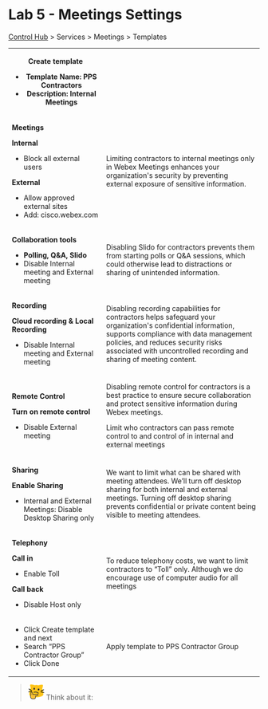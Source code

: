 # Lab 5 - Meetings Settings

<a href="http://admin.webex.com/" target="_blank">Control Hub</a> > Services > Meetings > Templates

<table><tbody><tr><th><p><strong>Create template</strong></p><ul><li>Template Name: PPS Contractors</li><li>Description: Internal Meetings</li></ul></th><th></th></tr><tr><td><p><strong>Meetings</strong></p><p><strong>Internal</strong></p><ul><li>Block all external users</li></ul><p><strong>External</strong></p><ul><li>Allow approved external sites</li><li>Add: cisco.webex.com</li></ul></td><td><p>Limiting contractors to internal meetings only in Webex Meetings enhances your organization's security by preventing external exposure of sensitive information.</p></td></tr><tr><td><p><strong>Collaboration tools</strong></p><ul><li><strong>Polling, Q&amp;A, Slido</strong></li><li>Disable Internal meeting and External meeting</li></ul></td><td><p>Disabling Slido for contractors prevents them from starting polls or Q&amp;A sessions, which could otherwise lead to distractions or sharing of unintended information.</p></td></tr><tr><td><p><strong>Recording</strong></p><p><strong>Cloud recording &amp; Local Recording</strong></p><ul><li>Disable Internal meeting and External meeting</li></ul></td><td><p>Disabling recording capabilities for contractors helps safeguard your organization's confidential information, supports compliance with data management policies, and reduces security risks associated with uncontrolled recording and sharing of meeting content.</p></td></tr><tr><td><p><strong>Remote Control</strong></p><p><strong>Turn on remote control</strong></p><ul><li>Disable External meeting</li></ul></td><td><p>Disabling remote control for contractors is a best practice to ensure secure collaboration and protect sensitive information during Webex meetings.</p><p>Limit who contractors can pass remote control to and control of in internal and external meetings</p></td></tr><tr><td><p><strong>Sharing</strong></p><p><strong>Enable Sharing</strong></p><ul><li>Internal and External Meetings: Disable Desktop Sharing only</li></ul></td><td><p>We want to limit what can be shared with meeting attendees. We’ll turn off desktop sharing for both internal and external meetings. Turning off desktop sharing prevents confidential or private content being visible to meeting attendees.</p></td></tr><tr><td><p><strong>Telephony</strong></p><p><strong>Call in</strong></p><ul><li>Enable Toll</li></ul><p><strong>Call back</strong></p><ul><li>Disable Host only</li></ul></td><td><p>To reduce telephony costs, we want to limit contractors to “Toll” only. Although we do encourage use of computer audio for all meetings</p></td></tr><tr><td><ul><li>Click Create template and next</li><li>Search “PPS Contractor Group”</li><li>Click Done</li></ul></td><td><p>Apply template to PPS Contractor Group</p></td></tr></tbody></table>

>![Think About It](template_assets/thinkingcat.png) Think about it: